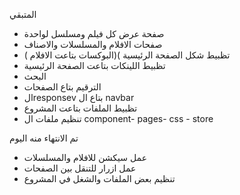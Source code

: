 المتبقي

- صفحة عرض كل فيلم ومسلسل لواحدة
- صفحات الافلام والمسلسلات والاصناف
- تظبيط شكل الصفحة الرئيسية )(البوكسات بتاعت الافلام )
- تظبيط اللينكات بتاعت الصفحة الرئيسية
- البحث
- الترقيم بتاع الصفحات
- الresponsev بتاع ال navbar
- تظبيط الملفات بتاعت المشروع
- تنظيم ملفات ال component- pages- css - store

تم الانتهاء منه اليوم

- عمل سيكشن للافلام والمسلسلات
- عمل ازرار للتنقل بين الصفحات
- تنظيم بعض الملفات والشغل في المشروع
